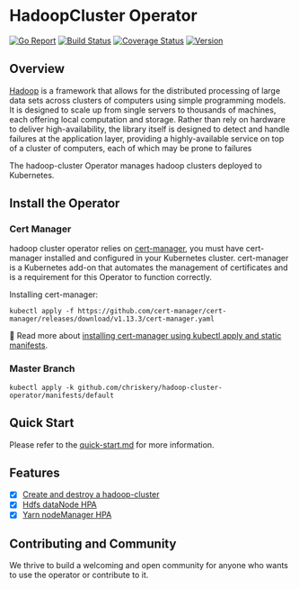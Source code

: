 # HadoopCluster Operator

[![Go Report](https://goreportcard.com/badge/github.com/chriskery/hadoop-cluster-operator)](https:/goreportcard.com/report/github.com/chriskery/hadoop-cluster-operator) 
[![Build Status](https://github.com/chriskery/hadoop-cluster-operator/actions/workflows/test-go.yml/badge.svg?branch=master)](https://github.com/chriskery/hadoop-cluster-operator/actions/workflows/test-go.yaml?branch=master)
[![Coverage Status](https://coveralls.io/repos/github/chriskery/hadoop-cluster-operator/badge.svg?branch=master)](https://coveralls.io/github/chriskery/hadoop-cluster-operator?branch=master)
[![Version](https://img.shields.io/github/release/chriskery/hadoop-cluster-operator.svg)](https:/github.com/chriskery/hadoop-cluster-operator/releases)

## Overview

[Hadoop](https://hadoop.apache.org/) is a framework that allows for the distributed processing of large data sets across clusters of computers using simple programming models. It is designed to scale up from single servers to thousands of machines, each offering local computation and storage. Rather than rely on hardware to deliver high-availability, the library itself is designed to detect and handle failures at the application layer, providing a highly-available service on top of a cluster of computers, each of which may be prone to failures

The hadoop-cluster Operator manages hadoop clusters deployed to Kubernetes.

## Install the Operator
### Cert Manager
hadoop cluster operator relies on [cert-manager](https://cert-manager.io/docs/installation/), you must have cert-manager installed and configured in your Kubernetes cluster. cert-manager is a Kubernetes add-on that automates the management of certificates and is a requirement for this Operator to function correctly.

Installing cert-manager:

```shell
kubectl apply -f https://github.com/cert-manager/cert-manager/releases/download/v1.13.3/cert-manager.yaml
```

📖 Read more about [installing cert-manager using kubectl apply and static manifests](https://cert-manager.io/docs/installation/kubectl/).

### Master Branch
```shell
kubectl apply -k github.com/chriskery/hadoop-cluster-operator/manifests/default
```

## Quick Start

Please refer to the [quick-start.md](docs/quick-start.md)  for more information.


## Features

- [x] [Create and destroy a hadoop-cluster](https://github.com/chriskery/charts/tree/master/charts/hadoop-cluster#deploying-hadoop-cluster)
- [x] [Hdfs dataNode HPA](https://github.com/chriskery/charts/tree/master/charts/hadoop-cluster#deploying-hadoop-cluster)
- [x] [Yarn nodeManager HPA](https://github.com/chriskery/charts/tree/master/charts/hadoop-cluster#deploying-hadoop-cluster)

## Contributing and Community

We thrive to build a welcoming and open community for anyone who wants to use the operator or contribute to it. 

